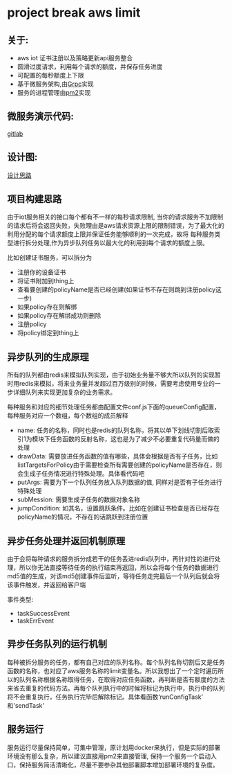 project break aws limit
=========================

关于:
----------

- aws iot 证书注册以及策略更新api服务整合
- 圆滑过度请求，利用每个请求的额度，并保存任务进度
- 可配置的每秒额度上下限
- 基于微服务架构,由[Grpc](https://grpc.io)实现
- 服务的进程管理由[pm2](https://pm2.keymetrics.io/docs/usage/pm2-doc-single-page/)实现

微服务演示代码:
---------------

  [gitlab](http://gitlab.sugrsugr.com/ChrisChou/grpcmicserverexample)

设计图:
--------------

  [设计思路](https://www.processon.com/view/link/5ef2aadee0b34d4dba522703)


项目构建思路
--------------

由于iot服务相关的接口每个都有不一样的每秒请求限制, 当你的请求服务不加限制的请求后将会返回失败，失败理由是aws请求资源上限的限制错误，为了最大化的利用分配的每个请求额度上限并保证任务能够顺利的一次完成，故将
每种服务类型进行拆分处理,作为异步队列任务以最大化的利用到每个请求的额度上限。

比如创建证书服务，可以拆分为

* 注册你的设备证书
* 将证书附加到thing上
* 查看要创建的policyName是否已经创建(如果证书不存在则跳到注册policy这一步)
* 如果policy存在则解绑
* 如果policy存在解绑成功则删除
* 注册policy
* 将policy绑定到thing上


异步队列的生成原理
------------------

所有的队列都由redis来模拟队列实现，由于初始业务量不够大所以队列的实现暂时用redis来模拟，将来业务量并发超过百万级别的时候，需要考虑使用专业的一步详细队列来实现更加复杂的业务需求。

每种服务和对应的细节处理任务都由配置文件conf.js下面的queueConfig配置，每种服务对应一个数组，每个数组的成员解释

* name: 任务的名称，同时也是redis的队列名称，将其以单下划线切割后取索引1为模块下任务函数的反射名称，这也是为了减少不必要重复代码量而做的处理
* drawData: 需要放进任务函数的值有哪些，具体会根据是否有子任务，比如listTargetsForPolicy由于需要检查所有需要创建的policyName是否存在，则会生成子任务情况进行特殊处理。具体看代码吧
* putArgs: 需要为下一个队列任务放入队列数据的值, 同样对是否有子任务进行特殊处理
* subMession: 需要生成子任务的数据对象名称
* jumpCondition: 如其名，设置跳跃条件。比如在创建证书检查是否已经存在policyName的情况，不存在的话跳跃到注册位置


异步任务处理并返回机制原理
--------------------

由于会将每种请求的服务拆分成若干的任务丢进redis队列中，再针对性的进行处理，所以你无法直接等待任务的执行结束再返回，所以会将每个任务的数据进行md5值的生成，对该md5创建事件后监听，等待任务走完最后一个队列后就会将该事件触发，并返回给客户端

事件类型:

* taskSuccessEvent
* taskErrEvent


异步任务队列的运行机制
----------------------

每种被拆分服务的任务，都有自己对应的队列名称。每个队列名称切割后又是任务函数的名称，也对应了aws服务名称的limit变量名。所以我想出了一个定时遍历所以的队列名称根据名称取得任务，在取得对应任务函数，再判断是否有额度的方法来省去重复的代码方法。再每个队列执行中的时候将标记为执行中，执行中的队列将不会重复执行，任务执行完毕后解除标记。具体看函数‘runConfigTask’ 和'sendTask' 


服务运行
----------------------

服务运行尽量保持简单，可集中管理，原计划用docker来执行，但是实际的部署环境没有那么复杂，所以建议直接用pm2来直接管理,
保持一个服务一个启动入口，保持服务简洁清晰化，尽量不要参杂其他部署脚本增加部署环境的复杂度。

